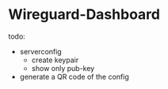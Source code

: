 # Wireguard-Dashboard

todo:
* serverconfig
  * create keypair
  * show only pub-key
* generate a QR code of the config
